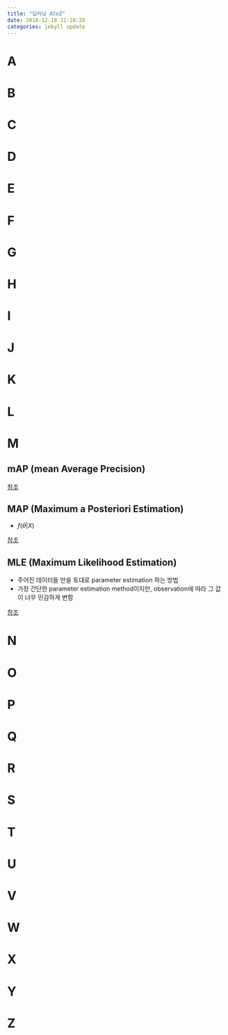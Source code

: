 ```yaml
---
title: "딥러닝 AtoZ"
date: 2018-12-18 11:18:28
categories: jekyll update
---
```


# A

# B

# C

# D

# E

# F

# G

# H

# I

# J

# K

# L

# M
## mAP (mean Average Precision)
[참조](https://hoya012.github.io/blog/Tutorials-of-Object-Detection-Using-Deep-Learning-how-to-measure-performance-of-object-detection/)
## MAP (Maximum a Posteriori Estimation)
 - $f(\theta|X)$ 

[참조](http://sanghyukchun.github.io/58/)
## MLE (Maximum Likelihood Estimation)
 - 주어진 데이터들 만을 토대로 parameter estimation 하는 방법
 - 가장 간단한 parameter estimation method이지만, observation에 따라 그 값이 너무 민감하게 변함

[참조](http://sanghyukchun.github.io/58/)

# N

# O

# P

# Q

# R

# S

# T

# U

# V

# W

# X

# Y

# Z
